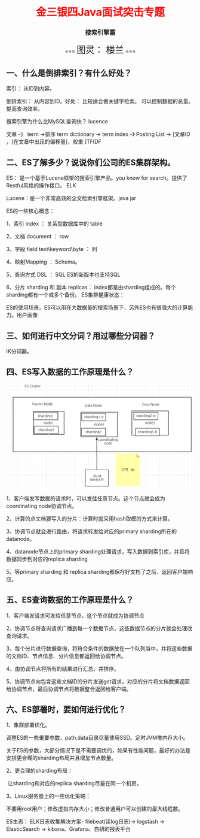 <center><h1><font color="red">
    金三银四Java面试突击专题
</font></h1>
<h3>
    搜索引擎篇
    </h3>
    === <font size="5">图灵： 楼兰</font> ===
</center>

## 一、什么是倒排索引？有什么好处？

索引： 从ID到内容。

倒排索引： 从内容到ID。好处： 比较适合做关键字检索。 可以控制数据的总量。提高查询效率。

搜索引擎为什么比MySQL查询快？ lucence

文章 -》 term ->排序 term dictionary  -> term index -》 Posting List -> [文章ID ，[在文章中出现的偏移量]，权重 ]TFIDF



## 二、ES了解多少？说说你们公司的ES集群架构。

ES： 是一个基于Lucene框架的搜索引擎产品。you know for search。提供了Restful风格的操作接口。 ELK 

Lucene：是一个非常高效的全文检索引擎框架。java jar

ES的一些核心概念：

1、索引 index ：   关系型数据库中的 table

2、文档 document ： row

3、字段 field   text\keyword\byte ： 列

4、映射Mapping ： Schema。

5、查询方式  DSL  ：  SQL  ES的新版本也支持SQL

6、分片 sharding  和 副本 replicas： index都是由sharding组成的。每个sharding都有一个或多个备份。  ES集群健康状态：

ES的使用场景。ES可以用在大数据量的搜索场景下，另外ES也有很强大的计算能力。用户画像



## 三、如何进行中文分词？用过哪些分词器？

IK分词器。



## 四、ES写入数据的工作原理是什么？

![1616577461976](1616577461976.png)

1、客户端发写数据的请求时，可以发往任意节点。这个节点就会成为coordinating node协调节点。

2、计算的点文档要写入的分片：计算时就采用hash取模的方式来计算。

3、协调节点就会进行路由，将请求转发给对应的primary sharding所在的datanode。

4、datanode节点上的primary sharding处理请求，写入数据到索引库，并且将数据同步到对应的replica sharding

5、等primary sharding 和 replica sharding都保存好文档了之后，返回客户端响应。

## 五、ES查询数据的工作原理是什么？

1、客户端发请求可发给任意节点，这个节点就成为协调节点

2、协调节点将查询请求广播到每一个数据节点，这些数据节点的分片就会处理改查询请求。

3、每个分片进行数据查询，将符合条件的数据放在一个队列当中，并将这些数据的文档ID、节点信息、分片信息都返回给协调节点。

4、由协调节点将所有的结果进行汇总，并排序。

5、协调节点向包含这些文档ID的分片发送get请求，对应的分片将文档数据返回给协调节点，最后协调节点将数据整合返回给客户端。



## 六、ES部署时，要如何进行优化？

1、集群部署优化。

​	调整ES的一些重要参数。path.data目录尽量使用SSD。定时JVM堆内存大小。

​	关于ES的参数，大部分情况下是不需要调优的，如果有性能问题，最好的办法是安排更合理的sharding布局并且增加节点数量。

2、更合理的sharding布局：

​	让sharding和对应的replica sharding尽量在同一个机房。

3、Linux服务器上的一些优化策略：

​	不要用root用户；修改虚拟内存大小；修改普通用户可以创建的最大线程数。

ES生态：  ELK日志收集解决方案-  filebeat(读log日志)-> logstash -> ElasticSearch -> kibana、Grafana、自研的报表平台




